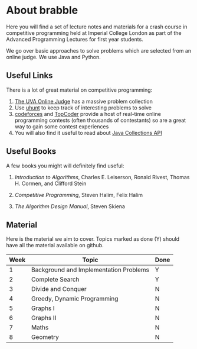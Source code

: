 About brabble
=============

Here you will find a set of lecture notes and materials for a crash
course in competitive programming held at Imperial College London as
part of the Advanced Programming Lectures for first year students.

We go over basic approaches to solve problems which are selected from
an online judge. We use Java and Python.


## Useful Links

There is a lot of great material on competitive programming:

1. [The UVA Online Judge](http://uva.onlinejudge.org/) has a massive
   problem collection
2. Use [uhunt](http://uhunt.felix-halim.net/) to keep track of
   interesting problems to solve
3. [codeforces](http://codeforces.com) and
   [TopCoder](http://topcoder.com) provide a host of real-time online
   programming contests (often thousands of contestants) so are a
   great way to gain some contest experiences
4. You will also find it useful to read about
   [Java Collections API](http://docs.oracle.com/javase/7/docs/api/java/util/Collections.html)

## Useful Books

A few books you might will definitely find useful:

1. _Introduction to Algorithms_, Charles E. Leiserson, Ronald Rivest,
   Thomas H. Cormen, and Clifford Stein

2. _Competitive Programming_, Steven Halim, Felix Halim

3. _The Algorithm Design Manual_, Steven Skiena

## Material

Here is the material we aim to cover. Topics marked as done (Y) should
have all the material available on github.

| Week | Topic                                  | Done |
|------|----------------------------------------|------|
|    1 | Background and Implementation Problems | Y    |
|    2 | Complete Search                        | Y    |
|    3 | Divide and Conquer                     | N    |
|    4 | Greedy, Dynamic Programming            | N    |
|    5 | Graphs I                               | N    |
|    6 | Graphs II                              | N    |
|    7 | Maths                                  | N    |
|    8 | Geometry                               | N    |
